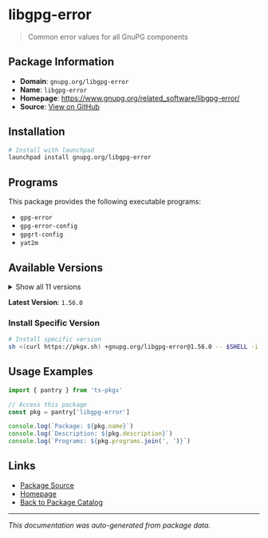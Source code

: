 # libgpg-error

> Common error values for all GnuPG components

## Package Information

- **Domain**: `gnupg.org/libgpg-error`
- **Name**: `libgpg-error`
- **Homepage**: https://www.gnupg.org/related_software/libgpg-error/
- **Source**: [View on GitHub](https://github.com/pkgxdev/pantry/tree/main/projects/gnupg.org/libgpg-error/package.yml)

## Installation

```bash
# Install with launchpad
launchpad install gnupg.org/libgpg-error
```

## Programs

This package provides the following executable programs:

- `gpg-error`
- `gpg-error-config`
- `gpgrt-config`
- `yat2m`

## Available Versions

<details>
<summary>Show all 11 versions</summary>

- `1.56.0`, `1.55.0`, `1.54.0`, `1.53.0`, `1.52.0`
- `1.51.0`, `1.50.0`, `1.49.0`, `1.48.0`, `1.47.0`
- `1.45.0`

</details>

**Latest Version**: `1.56.0`

### Install Specific Version

```bash
# Install specific version
sh <(curl https://pkgx.sh) +gnupg.org/libgpg-error@1.56.0 -- $SHELL -i
```

## Usage Examples

```typescript
import { pantry } from 'ts-pkgx'

// Access this package
const pkg = pantry['libgpg-error']

console.log(`Package: ${pkg.name}`)
console.log(`Description: ${pkg.description}`)
console.log(`Programs: ${pkg.programs.join(', ')}`)
```

## Links

- [Package Source](https://github.com/pkgxdev/pantry/tree/main/projects/gnupg.org/libgpg-error/package.yml)
- [Homepage](https://www.gnupg.org/related_software/libgpg-error/)
- [Back to Package Catalog](../../../package-catalog.md)

---

*This documentation was auto-generated from package data.*
